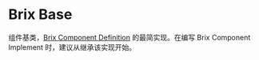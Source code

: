 Brix Base
=========

组件基类，[Brix Component Definition](https://github.com/thx/brix-loader/blob/master/src/brix/loader.js#L3) 的最简实现。在编写 Brix Component Implement 时，建议从继承该实现开始。